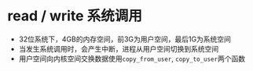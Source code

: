 # read / write 系统调用

- 32位系统下，4GB的内存空间，前3G为用户空间，最后1G为系统空间
- 当发生系统调用时，会产生中断，进程从用户空间切换到系统空间
- 用户空间向内核空间交换数据使用`copy_from_user`, `copy_to_user`两个函数